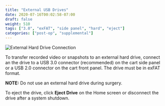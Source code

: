 ```yaml
---
title: "External USB Drives"
date: 2020-07-16T00:02:58-07:00
draft: false
weight: 510
tags: ["3.0", "exFAT", "side panel", "hard", "eject"]
categories: ["post-op", "supplemental"]
---
```


![External Hard Drive Connection](/images/usb_drive.svg)

To transfer recorded video or snapshots to an external hard drive, connect an the drive to a USB 3.0 connector (recommended) on the cart side panel or a USB 2.0 connector on the cart front panel. The drive must be in exFAT format.

**NOTE:** Do not use an external hard drive during surgery.  

To eject the drive, click **Eject Drive** on the Home screen or disconnect the drive after a system shutdown.
